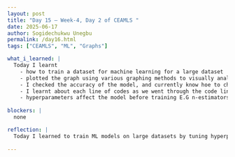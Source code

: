```yaml
---
layout: post
title: "Day 15 – Week-4, Day 2 of CEAMLS "
date: 2025-06-17
author: Sogidechukwu Unegbu
permalink: /day16.html
tags: ["CEAMLS", "ML", "Graphs"]

what_i_learned: |  
  Today I learnt 
    - how to train a dataset for machine learning for a large dataset 
    - plotted the graph using various graphing methods to visually analysize a graph.
    - I checked the accuracy of the model, and currently know hoe to check the accuracy of models.
    - I learnt about each line of codes as we went through the code line by line to understand the syntax.
    - hyperparameters affect the model before training E.G n-estimators, random_state
  
blockers: |
  none

reflection: |
  Today I learned to train ML models on large datasets by tuning hyperparameters like n_estimators and analyzing their impact on performance. I visualized data patterns using various plots and evaluated model accuracy through key metrics, deepening my practical ML skills. Finally, I strengthened my coding understanding by examining each line's purpose in the implementation process.
   
---
```

